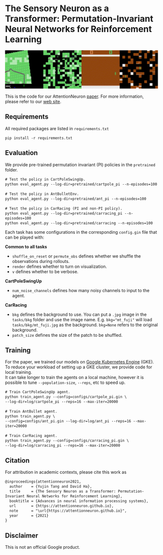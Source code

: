 # The Sensory Neuron as a Transformer: Permutation-Invariant Neural Networks for Reinforcement Learning

![attention_agent](image/cover.gif)

This is the code for our AttentionNeuron [paper](https://arxiv.org/abs/2109.02869).
For more information, please refer to our [web site](https://attentionneuron.github.io/).

## Requirements

All required packages are listed in `requirements.txt`
```shell
pip install -r requirements.txt
```

## Evaluation

We provide pre-trained permutation invariant (PI) policies in the `pretrained` folder.  
```shell
# Test the policy in CartPoleSwingUp.
python eval_agent.py --log-dir=pretrained/cartpole_pi --n-episodes=100

# Test the policy in AntBulletEnv.
python eval_agent.py --log-dir=pretrained/ant_pi --n-episodes=100

# Test the policy in CarRacing (PI and non-PI policy).
python eval_agent.py --log-dir=pretrained/carracing_pi --n-episodes=100
python eval_agent.py --log-dir=pretrained/carracing --n-episodes=100
```

Each task has some configurations in the corresponding `config.gin` file that can be played with:

**Common to all tasks**

- `shuffle_on_reset` or `permute_obs` defines whether we shuffle the observations during rollouts.
- `render` defines whether to turn on visualization.
- `v` defines whether to be verbose.

**CartPoleSwingUp**

- `num_noise_channels` defines how many noisy channels to input to the agent.

**CarRacing**

- `bkg` defines the background to use. You can put a `.jpg` image in the `tasks/bkg` folder and use the image name.
E.g. `bkg="mt_fuji"` will load `tasks/bkg/mt_fuji.jpg` as the background. `bkg=None` refers to the original background.
- `patch_size` defines the size of the patch to be shuffled.

## Training

For the paper, we trained our models on [Google Kubernetes Engine](https://cloud.google.com/kubernetes-engine) (GKE).  
To reduce your workload of setting up a GKE cluster, we provide code for local training.  
It can take longer to train the agents on a local machine, however it is possible to tune `--population-size`, `--reps`, etc to speed up.

```shell
# Train CartPoleSwingUp agent.
python train_agent.py --config=configs/cartpole_pi.gin \
--log-dir=log/cartpole_pi --reps=16 --max-iter=20000

# Train AntBullet agent.
python train_agent.py \
--config=configs/ant_pi.gin --log-dir=log/ant_pi --reps=16 --max-iter=20000

# Train CarRacing agent.
python train_agent.py --config=configs/carracing_pi.gin \
--log-dir=log/carracing_pi --reps=16 --max-iter=20000
```

## Citation

For attribution in academic contexts, please cite this work as

```
@inproceedings{attentionneuron2021,
  author    = {Yujin Tang and David Ha},
  title     = {The Sensory Neuron as a Transformer: Permutation-Invariant Neural Networks for Reinforcement Learning},
  booktitle = {Advances in neural information processing systems},
  url       = {https://attentionneuron.github.io},
  note      = "\url{https://attentionneuron.github.io}",
  year      = {2021}
}
```

## Disclaimer

This is not an official Google product.